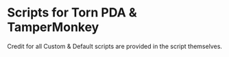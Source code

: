 # Scripts for Torn PDA & TamperMonkey

Credit for all Custom & Default scripts are provided in the script themselves.